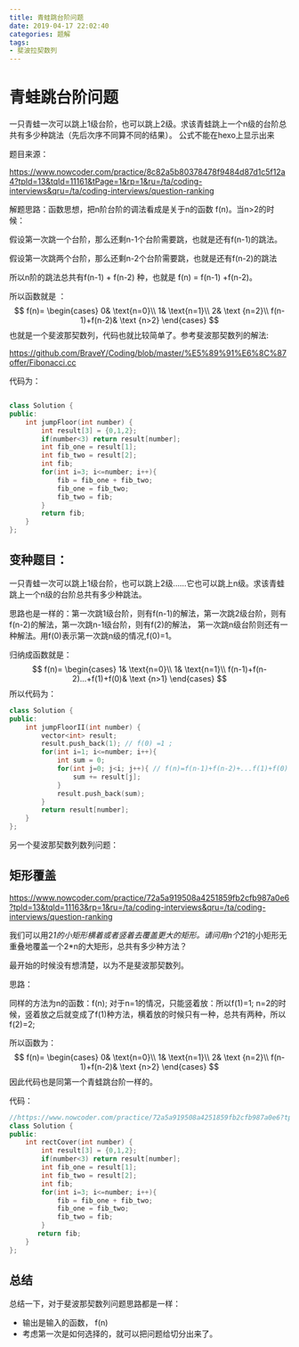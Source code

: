 ```yaml
---
title: 青蛙跳台阶问题
date: 2019-04-17 22:02:40
categories: 题解
tags:
- 斐波拉契数列
---
```


# 青蛙跳台阶问题

一只青蛙一次可以跳上1级台阶，也可以跳上2级。求该青蛙跳上一个n级的台阶总共有多少种跳法（先后次序不同算不同的结果）。 公式不能在hexo上显示出来

<!--more-->

题目来源：

<https://www.nowcoder.com/practice/8c82a5b80378478f9484d87d1c5f12a4?tpId=13&tqId=11161&tPage=1&rp=1&ru=/ta/coding-interviews&qru=/ta/coding-interviews/question-ranking>

解题思路：函数思想，把n阶台阶的调法看成是关于n的函数 f(n)。当n>2的时候：

假设第一次跳一个台阶，那么还剩n-1个台阶需要跳，也就是还有f(n-1)的跳法。

假设第一次跳两个台阶，那么还剩n-2个台阶需要跳，也就是还有f(n-2)的跳法

所以n阶的跳法总共有f(n-1) + f(n-2)  种，也就是 f(n) = f(n-1) +f(n-2)。

所以函数就是 ：
$$
f(n)=
\begin{cases}
0& \text{n=0}\\
1& \text{n=1}\\
2& \text {n=2}\\
f(n-1)+f(n-2)& \text {n>2}
\end{cases}
$$
也就是一个斐波那契数列，代码也就比较简单了。参考斐波那契数列的解法:

<https://github.com/BraveY/Coding/blob/master/%E5%89%91%E6%8C%87offer/Fibonacci.cc>

代码为：

```cc

class Solution {
public:
    int jumpFloor(int number) {
        int result[3] = {0,1,2};
        if(number<3) return result[number];
        int fib_one = result[1];
        int fib_two = result[2];
        int fib;
        for(int i=3; i<=number; i++){
            fib = fib_one + fib_two;
            fib_one = fib_two;
            fib_two = fib;
        }
        return fib;
    }
};
```

## 变种题目：

一只青蛙一次可以跳上1级台阶，也可以跳上2级……它也可以跳上n级。求该青蛙跳上一个n级的台阶总共有多少种跳法。

思路也是一样的：第一次跳1级台阶，则有f(n-1)的解法，第一次跳2级台阶，则有f(n-2)的解法，第一次跳n-1级台阶，则有f(2)的解法， 第一次跳n级台阶则还有一种解法。用f(0)表示第一次跳n级的情况,f(0)=1。

归纳成函数就是：
$$
f(n)=
\begin{cases}
1& \text{n=0}\\
1& \text{n=1}\\
f(n-1)+f(n-2)...+f(1)+f(0)& \text {n>1}
\end{cases}
$$
所以代码为：

```cc
class Solution {
public:
    int jumpFloorII(int number) {
        vector<int> result;
        result.push_back(1); // f(0) =1 ;
        for(int i=1; i<=number; i++){
            int sum = 0;
            for(int j=0; j<i; j++){ // f(n)=f(n-1)+f(n-2)+...f(1)+f(0)
                sum += result[j];
            }
            result.push_back(sum);
        }
        return result[number];
    }
};
```

另一个斐波那契数列数列问题：

## 矩形覆盖

<https://www.nowcoder.com/practice/72a5a919508a4251859fb2cfb987a0e6?tpId=13&tqId=11163&rp=1&ru=/ta/coding-interviews&qru=/ta/coding-interviews/question-ranking>

我们可以用2*1的小矩形横着或者竖着去覆盖更大的矩形。请问用n个2*1的小矩形无重叠地覆盖一个2*n的大矩形，总共有多少种方法？

最开始的时候没有想清楚，以为不是斐波那契数列。

思路：

同样的方法为n的函数：f(n); 对于n=1的情况，只能竖着放：所以f(1)=1; n=2的时候，竖着放之后就变成了f(1)种方法，横着放的时候只有一种，总共有两种，所以f(2)=2;

所以函数为：
$$
f(n)=
\begin{cases}
0& \text{n=0}\\
1& \text{n=1}\\
2& \text {n=2}\\
f(n-1)+f(n-2)& \text {n>2}
\end{cases}
$$
因此代码也是同第一个青蛙跳台阶一样的。

代码：

```cc
//https://www.nowcoder.com/practice/72a5a919508a4251859fb2cfb987a0e6?tpId=13&tqId=11163&rp=1&ru=/ta/coding-interviews&qru=/ta/coding-interviews/question-ranking
class Solution {
public:
    int rectCover(int number) {
        int result[3] = {0,1,2};
        if(number<3) return result[number];
        int fib_one = result[1];
        int fib_two = result[2];
        int fib;
        for(int i=3; i<=number; i++){
            fib = fib_one + fib_two;
            fib_one = fib_two;
            fib_two = fib;
        }
       return fib;
    }
};
```

## 总结

总结一下，对于斐波那契数列问题思路都是一样：

- 输出是输入的函数， f(n)
- 考虑第一次是如何选择的，就可以把问题给切分出来了。